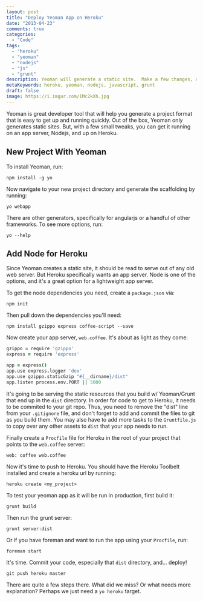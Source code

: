 ```yaml
---
layout: post
title: "Deploy Yeoman App on Heroku"
date: "2013-04-23"
comments: true
categories:
  - "Code"
tags:
  - "heroku"
  - "yeoman"
  - "nodejs"
  - "js"
  - "grunt"
description: Yeoman will generate a static site.  Make a few changes, and you can have it running on Heroku.
metaKeywords: heroku, yeoman, nodejs, javascript, grunt
draft: false
image: https://i.imgur.com/1Mc2kXh.jpg
---
```


Yeoman is great developer tool that will help you generate a project format that is easy to get up and running quickly.  Out of the box, Yeoman only generates static sites.  But, with a few small tweaks, you can get it running on an app server, Nodejs, and up on Heroku.

<!--more-->

## New Project With Yeoman

To install Yeoman, run:

```
npm install -g yo
```

Now navigate to your new project directory and generate the scaffolding by running:

```
yo webapp
```

There are other generators, specifically for angularjs or a handful of other frameworks.  To see more options, run:

```
yo --help
```

## Add Node for Heroku

Since Yeoman creates a static site, it should be read to serve out of any old web server.  But Heroku specifically wants an app server.  Node is one of the options, and it's a great option for a lightweight app server.

To get the node dependencies you need, create a `package.json` via:

```
npm init
```

Then pull down the dependencies you'll need:

```
npm install gzippo express coffee-script --save
```

Now create your app server, `web.coffee`.  It's about as light as they come:

```coffeescript
gzippo = require 'gzippo'
express = require 'express'

app = express()
app.use express.logger 'dev'
app.use gzippo.staticGzip "#{__dirname}/dist"
app.listen process.env.PORT || 5000
```

It's going to be serving the static resources that you build w/ Yeoman/Grunt that end up in the `dist` directory.  In order for code to get to Heroku, it needs to be commited to your git repo.  Thus, you need to remove the "dist" line from your `.gitignore` file, and don't forget to add and commit the files to git as you build them.  You may also have to add more tasks to the `Gruntfile.js` to copy over any other assets to `dist` that your app needs to run.

Finally create a `Procfile` file for Heroku in the root of your project that points to the `web.coffee` server:

```
web: coffee web.coffee
```

Now it's time to push to Heroku.  You should have the Heroku Toolbelt installed and create a heroku url by running:

```
heroku create <my_project>
```

To test your yeoman app as it will be run in production, first build it:

```
grunt build
```

Then run the grunt server:

```
grunt server:dist
```

Or if you have foreman and want to run the app using your `Procfile`, run:

```
foreman start
```

It's time.  Commit your code, especially that `dist` directory, and... deploy!

```
git push heroku master
```

There are quite a few steps there.  What did we miss?  Or what needs more explanation?  Perhaps we just need a `yo heroku` target.
